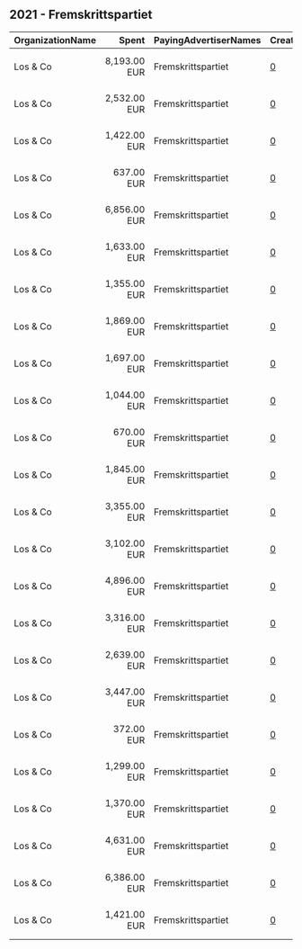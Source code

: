 ## 2021 - Fremskrittspartiet 
|OrganizationName|Spent|PayingAdvertiserNames|CreativeUrls|Impressions|Genders|AgeBrackets|CountryCodes|BillingAddresses|CandidateBallotInformation|
|:---|---:|:---|:---|---:|:---|:---|:---|:---|:---|
|Los & Co|8,193.00 EUR|Fremskrittspartiet|[0](https://www.snap.com/political-ads/asset/b9d33b393ae6a4001d654df79b518f152a6cc4aa890ac46793a899cb3beef047?mediaType=jpeg)|1,222,897|FEMALE|18-30|norway|"Skur 41 Vippetangen,Oslo,0150 ,NO"|Fremskrittspartiet|
|Los & Co|2,532.00 EUR|Fremskrittspartiet|[0](https://www.snap.com/political-ads/asset/afd3ec7071f2ba21d43e86719054218ed7c7d1178d5f201059df354f451193fa?mediaType=jpeg)|271,437|MALE|25+|norway|"Skur 41 Vippetangen,Oslo,0150 ,NO"|Fremskrittspartiet|
|Los & Co|1,422.00 EUR|Fremskrittspartiet|[0](https://www.snap.com/political-ads/asset/6017dadb291130972814ae0969c623736b22531d2828af888e106bfa0f1e86c4?mediaType=jpeg)|267,178|FEMALE|18-30|norway|"Skur 41 Vippetangen,Oslo,0150 ,NO"|Fremskrittspartiet|
|Los & Co|637.00 EUR|Fremskrittspartiet|[0](https://www.snap.com/political-ads/asset/3bbe79a0c3bea7d832b6b0ce94e2cdaaf8ccceec849806f82314d6b06cf35161?mediaType=jpg)|114,830|FEMALE|18-30|norway|"Skur 41 Vippetangen,Oslo,0150 ,NO"|Fremskrittspartiet|
|Los & Co|6,856.00 EUR|Fremskrittspartiet|[0](https://www.snap.com/political-ads/asset/8a48de2957072d288fec463af05782a7c2869a62e45c8ed6cecd5fe31beac49c?mediaType=png)|495,496|MALE|25+|norway|"Skur 41 Vippetangen,Oslo,0150 ,NO"|Fremskrittspartiet|
|Los & Co|1,633.00 EUR|Fremskrittspartiet|[0](https://www.snap.com/political-ads/asset/497e20e7862ad01fc35c8819e23f37f7cf1ced6612a2f2ca76e51b8272d300ff?mediaType=jpeg)|288,872|FEMALE|18-30|norway|"Skur 41 Vippetangen,Oslo,0150 ,NO"|Fremskrittspartiet|
|Los & Co|1,355.00 EUR|Fremskrittspartiet|[0](https://www.snap.com/political-ads/asset/aeb6ee825a2b707ebfcb0ad931c697c155fb13dc983193de2f72bb6e54ba8fe5?mediaType=jpeg)|238,554|FEMALE|18-30|norway|"Skur 41 Vippetangen,Oslo,0150 ,NO"|Fremskrittspartiet|
|Los & Co|1,869.00 EUR|Fremskrittspartiet|[0](https://www.snap.com/political-ads/asset/cfa9f82c725ddb4bfcf489b182606366b4aaf17966743d3dcdfb5ca217a23634?mediaType=jpeg)|161,420|MALE|25+|norway|"Skur 41 Vippetangen,Oslo,0150 ,NO"|Fremskrittspartiet|
|Los & Co|1,697.00 EUR|Fremskrittspartiet|[0](https://www.snap.com/political-ads/asset/5ccfce6f4421a5bac405a7c0094c655a88fbcbbc16a8497d7c9145f9b9a7c81d?mediaType=jpeg)|375,634|FEMALE|18-30|norway|"Skur 41 Vippetangen,Oslo,0150 ,NO"|Fremskrittspartiet|
|Los & Co|1,044.00 EUR|Fremskrittspartiet|[0](https://www.snap.com/political-ads/asset/ce797e3d7d371efc877e19da9bed61df8923d6e3f27163bce5450c6ea77150b3?mediaType=png)|235,000|FEMALE|18-30|norway|"Skur 41 Vippetangen,Oslo,0150 ,NO"|Fremskrittspartiet|
|Los & Co|670.00 EUR|Fremskrittspartiet|[0](https://www.snap.com/political-ads/asset/369022457a60622a83a7ee11f874a0e25eab5a59444182f43a8f652a76d584cd?mediaType=jpeg)|121,072|FEMALE|18-30|norway|"Skur 41 Vippetangen,Oslo,0150 ,NO"|Fremskrittspartiet|
|Los & Co|1,845.00 EUR|Fremskrittspartiet|[0](https://www.snap.com/political-ads/asset/c5e0d43411270739a6f7ac0a864b9620a102a40b040b171c90f8eaf66e5e4e69?mediaType=jpeg)|116,218|MALE|25+|norway|"Skur 41 Vippetangen,Oslo,0150 ,NO"|Fremskrittspartiet|
|Los & Co|3,355.00 EUR|Fremskrittspartiet|[0](https://www.snap.com/political-ads/asset/00b2981c3f4ea4b5822ba257548873343146ac9ea325b84458453d2e4f0a147c?mediaType=mp4)|1,152,342|FEMALE|18-33|norway|"Skur 41 Vippetangen,Oslo,0150 ,NO"||
|Los & Co|3,102.00 EUR|Fremskrittspartiet|[0](https://www.snap.com/political-ads/asset/0cfd425b22a0563aaf98a985b8449a948d0448bbd491a051ddfdd035e7f0b6c6?mediaType=jpeg)|337,460|FEMALE|18-30|norway|"Skur 41 Vippetangen,Oslo,0150 ,NO"|Fremskrittspartiet|
|Los & Co|4,896.00 EUR|Fremskrittspartiet|[0](https://www.snap.com/political-ads/asset/c088d428a2efd400a1a58d517f364b2132f63f6af80417959daed3b45bb37ca8?mediaType=jpeg)|390,979|MALE|25+|norway|"Skur 41 Vippetangen,Oslo,0150 ,NO"|Fremskrittspartiet|
|Los & Co|3,316.00 EUR|Fremskrittspartiet|[0](https://www.snap.com/political-ads/asset/6ff6bff1ff79fe5e9f0a7c340d9e480a654e8fb08fd2f72e03e2e4e38421b677?mediaType=jpeg)|686,788|FEMALE|18-30|norway|"Skur 41 Vippetangen,Oslo,0150 ,NO"|Fremskrittspartiet|
|Los & Co|2,639.00 EUR|Fremskrittspartiet|[0](https://www.snap.com/political-ads/asset/6dbb22c1f6453ccacb83ee17edf00248b0181da6d4127917b601617ad4f9261d?mediaType=mp4)|953,318|FEMALE|18-33|norway|"Skur 41 Vippetangen,Oslo,0150 ,NO"||
|Los & Co|3,447.00 EUR|Fremskrittspartiet|[0](https://www.snap.com/political-ads/asset/58f62a640b5374fa5c7e60942546ad7e27c584244eef8f6f68bbc37ea31e3ef0?mediaType=mp4)|1,069,001|FEMALE|18-33|norway|"Skur 41 Vippetangen,Oslo,0150 ,NO"||
|Los & Co|372.00 EUR|Fremskrittspartiet|[0](https://www.snap.com/political-ads/asset/9f54b30739b26f887240b81f29ae62719ca332f124ae805c328d7f8e8a764491?mediaType=jpeg)|74,920|FEMALE|18-30|norway|"Skur 41 Vippetangen,Oslo,0150 ,NO"|Fremskrittspartiet|
|Los & Co|1,299.00 EUR|Fremskrittspartiet|[0](https://www.snap.com/political-ads/asset/592f4754f4755c229cc9e4a04dcdda1e8a8a102d3cee1a1966bc61eed60ac463?mediaType=png)|223,690|FEMALE|18-30|norway|"Skur 41 Vippetangen,Oslo,0150 ,NO"|Fremskrittspartiet|
|Los & Co|1,370.00 EUR|Fremskrittspartiet|[0](https://www.snap.com/political-ads/asset/81d8954e11602922eada7857bd37548ce6a7e0c2be4bddccdf4b0aeb1587dce1?mediaType=mp4)|422,152|FEMALE|18-33|norway|"Skur 41 Vippetangen,Oslo,0150 ,NO"||
|Los & Co|4,631.00 EUR|Fremskrittspartiet|[0](https://www.snap.com/political-ads/asset/194108d869ae7c09c1bde480592413568bfdca10b552dbd1341a04c83ea5f867?mediaType=jpeg)|740,482|FEMALE|18-30|norway|"Skur 41 Vippetangen,Oslo,0150 ,NO"|Fremskrittspartiet|
|Los & Co|6,386.00 EUR|Fremskrittspartiet|[0](https://www.snap.com/political-ads/asset/ca5c1256cb8f1bd5cff9f164d03d82d231748e177708f727c0515ce9ca56e895?mediaType=mp4)|1,975,765|FEMALE|18-33|norway|"Skur 41 Vippetangen,Oslo,0150 ,NO"||
|Los & Co|1,421.00 EUR|Fremskrittspartiet|[0](https://www.snap.com/political-ads/asset/f7ed3f239eef46a0288fd1444526177b0278efb930a61700171f90fa880e26dd?mediaType=jpeg)|325,047|FEMALE|18-30|norway|"Skur 41 Vippetangen,Oslo,0150 ,NO"|Fremskrittspartiet|
